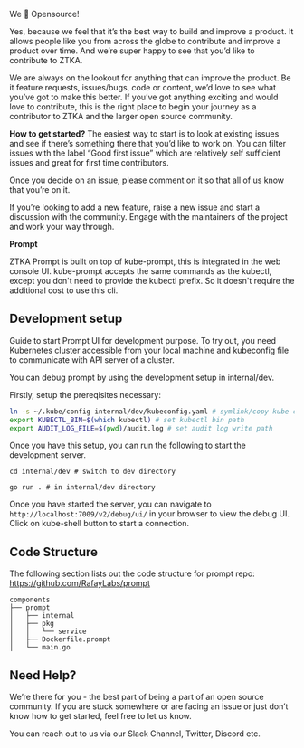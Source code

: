 We 💚 Opensource!

Yes, because we feel that it’s the best way to build and improve a product. It allows people like you from across the globe to contribute and improve a product over time. And we’re super happy to see that you’d like to contribute to ZTKA.

We are always on the lookout for anything that can improve the product. Be it feature requests, issues/bugs, code or content, we’d love to see what you’ve got to make this better. If you’ve got anything exciting and would love to contribute, this is the right place to begin your journey as a contributor to ZTKA and the larger open source community.

**How to get started?**
The easiest way to start is to look at existing issues and see if there’s something there that you’d like to work on. You can filter issues with the label “Good first issue” which are relatively self sufficient issues and great for first time contributors.

Once you decide on an issue, please comment on it so that all of us know that you’re on it.

If you’re looking to add a new feature, raise a new issue and start a discussion with the community. Engage with the maintainers of the project and work your way through.

**Prompt**

ZTKA Prompt is built on top of kube-prompt, this is integrated in the web console UI. kube-prompt accepts the same commands as the kubectl, except you don't need to provide the kubectl prefix. So it doesn't require the additional cost to use this cli.

## Development setup

Guide to start Prompt UI for development purpose. To try out, you need Kubernetes cluster accessible from your local machine and kubeconfig file to communicate with API server of a cluster.

You can debug prompt by using the development setup in internal/dev.

Firstly, setup the prereqisites necessary:

```bash
ln -s ~/.kube/config internal/dev/kubeconfig.yaml # symlink/copy kube config for use in debug
export KUBECTL_BIN=$(which kubectl) # set kubectl bin path
export AUDIT_LOG_FILE=$(pwd)/audit.log # set audit log write path
```

Once you have this setup, you can run the following to start the development server.

`cd internal/dev # switch to dev directory`

`go run . # in internal/dev directory`

Once you have started the server, you can navigate to `http://localhost:7009/v2/debug/ui/` in your browser to view the debug UI.
Click on kube-shell button to start a connection.

## Code Structure
The following section lists out the code structure for prompt repo: https://github.com/RafayLabs/prompt 

```
components
├── prompt
│   ├── internal
│   ├── pkg
│   │   └── service
│   ├── Dockerfile.prompt
│   └── main.go
```

## Need Help?

We’re there for you - the best part of being a part of an open source community. If you are stuck somewhere or are facing an issue or just don’t know how to get started, feel free to let us know.

You can reach out to us via our Slack Channel, Twitter, Discord etc.
